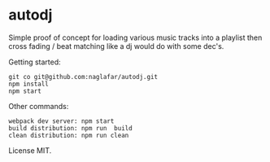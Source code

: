 # autodj

Simple proof of concept for loading various music tracks into a playlist then cross fading / beat matching like a dj would do with some dec's.

Getting started:

    git co git@github.com:naglafar/autodj.git
    npm install
    npm start

Other commands:

    webpack dev server: npm start
    build distribution: npm run  build
    clean distribution: npm run clean

License MIT.